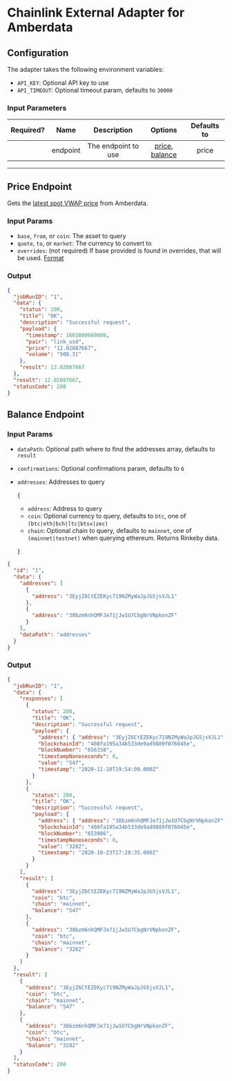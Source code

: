 # Chainlink External Adapter for Amberdata

## Configuration

The adapter takes the following environment variables:

- `API_KEY`: Optional API key to use
- `API_TIMEOUT`: Optional timeout param, defaults to `30000`

### Input Parameters

| Required? |   Name   |     Description     |                        Options                         | Defaults to |
| :-------: | :------: | :-----------------: | :----------------------------------------------------: | :---------: |
|           | endpoint | The endpoint to use | [price](#Price-Endpoint), [balance](#Balance-Endpoint) |    price    |

---

## Price Endpoint

Gets the [latest spot VWAP price](https://docs.amberdata.io/reference#spot-price-pair-latest) from Amberdata.

### Input Params

- `base`, `from`, or `coin`: The asset to query
- `quote`, `to`, or `market`: The currency to convert to
- `overrides`: (not required) If base provided is found in overrides, that will be used. [Format](../presetSymbols.json)

### Output

```json
{
  "jobRunID": "1",
  "data": {
    "status": 200,
    "title": "OK",
    "description": "Successful request",
    "payload": {
      "timestamp": 1603800660000,
      "pair": "link_usd",
      "price": "12.02087667",
      "volume": "508.31"
    },
    "result": 12.02087667
  },
  "result": 12.02087667,
  "statusCode": 200
}
```

## Balance Endpoint

### Input Params

- `dataPath`: Optional path where to find the addresses array, defaults to `result`
- `confirmations`: Optional confirmations param, defaults to `6`

- `addresses`: Addresses to query

  {

  - `address`: Address to query
  - `coin`: Optional currency to query, defaults to `btc`, one of `(btc|eth|bch|ltc|btsv|zec)`
  - `chain`: Optional chain to query, defaults to `mainnet`, one of `(mainnet|testnet)` when querying ethereum. Returns Rinkeby data.

  }

```json
{
  "id": "1",
  "data": {
    "addresses": [
      {
        "address": "3EyjZ6CtEZEKyc719NZMyWaJpJG5jsVJL1"
      },
      {
        "address": "38bzm6nhQMFJe71jJw1U7CbgNrVNpkonZF"
      }
    ],
    "dataPath": "addresses"
  }
}
```

### Output

```json
{
  "jobRunID": "1",
  "data": {
    "responses": [
      {
        "status": 200,
        "title": "OK",
        "description": "Successful request",
        "payload": {
          "address": { "address": "3EyjZ6CtEZEKyc719NZMyWaJpJG5jsVJL1" },
          "blockchainId": "408fa195a34b533de9ad9889f076045e",
          "blockNumber": "656338",
          "timestampNanoseconds": 0,
          "value": "547",
          "timestamp": "2020-11-10T19:54:09.000Z"
        }
      },
      {
        "status": 200,
        "title": "OK",
        "description": "Successful request",
        "payload": {
          "address": { "address": "38bzm6nhQMFJe71jJw1U7CbgNrVNpkonZF" },
          "blockchainId": "408fa195a34b533de9ad9889f076045e",
          "blockNumber": "653986",
          "timestampNanoseconds": 0,
          "value": "3282",
          "timestamp": "2020-10-23T17:28:35.000Z"
        }
      }
    ],
    "result": [
      {
        "address": "3EyjZ6CtEZEKyc719NZMyWaJpJG5jsVJL1",
        "coin": "btc",
        "chain": "mainnet",
        "balance": "547"
      },
      {
        "address": "38bzm6nhQMFJe71jJw1U7CbgNrVNpkonZF",
        "coin": "btc",
        "chain": "mainnet",
        "balance": "3282"
      }
    ]
  },
  "result": [
    {
      "address": "3EyjZ6CtEZEKyc719NZMyWaJpJG5jsVJL1",
      "coin": "btc",
      "chain": "mainnet",
      "balance": "547"
    },
    {
      "address": "38bzm6nhQMFJe71jJw1U7CbgNrVNpkonZF",
      "coin": "btc",
      "chain": "mainnet",
      "balance": "3282"
    }
  ],
  "statusCode": 200
}
```
